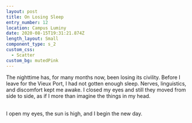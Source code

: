 ```yaml
---
layout: post
title: On Losing Sleep
entry_number: 12
location: Campus Luminy
date: 2020-08-15T19:31:21.874Z
length_layout: Small
component_type: s_2
custom_css:
  - Scatter
custom_bg: mutedPink
---
```

The nighttime has, for many months now, been losing its civility. Before I leave for the Vieux Port, I had not gotten enough sleep. Nerves, linguistics, and discomfort kept me awake. I closed my eyes and still they moved from side to side, as if I more than imagine the things in my head. 


\
I open my eyes, the sun is high, and I begin the new day. 
